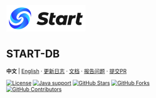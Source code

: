 ![START-DB](https://github.com/Spatio-Temporal-Lab/start-db-doc/blob/main/icon/logo.png)
# START-DB

**中文** | [English](README.md) · [更新日志]() · [文档](https://github.com/Spatio-Temporal-Lab/cupid-db-doc) · [报告问题](https://github.com/Spatio-Temporal-Lab/start-db/issues) · [提交PR](https://github.com/Spatio-Temporal-Lab/start-db/pulls) 

[![License](https://img.shields.io/badge/license-GPLv3-green)](https://www.apache.org/licenses/LICENSE-2.0.html)
[![Java support](https://img.shields.io/badge/java-8-green)](https://openjdk.java.net/)
[![GitHub Stars](https://img.shields.io/github/stars/Spatio-Temporal-Lab/start-db)](https://github.com/chat2db/Chat2DB/stargazers)
[![GitHub Forks](https://img.shields.io/github/forks/Spatio-Temporal-Lab/start-db)](https://github.com/chat2db/Chat2DB/fork)
[![GitHub Contributors](https://img.shields.io/github/contributors/Spatio-Temporal-Lab/start-db)](https://github.com/chat2db/Chat2DB/graphs/contributors)

